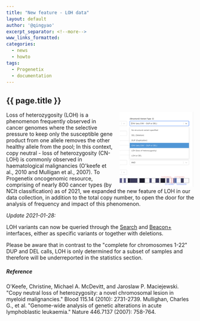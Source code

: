 ```yaml
---
title: "New feature - LOH data"
layout: default
author: '@qingyao'
excerpt_separator: <!--more-->
www_links_formatted:
categories:
  - news
  - howto
tags:
  - Progenetix
  - documentation
---
```


## {{ page.title }}

<img style="float: right; width: 200px; margin-left: 15px; margin-bottom-10px;" src="/assets/img/new-variant-selector.png" />Loss of heterozygosity (LOH) is a phenomenon frequently observed in cancer genomes where the selective pressure to keep only the susceptible gene product from one allele removes the other healthy allele from the pool; In this context, copy neutral - loss of heterozygosity (CN-LOH) is commonly observed in haematological malignancies (O'keefe et al., 2010 and Mulligan et al., 2007). To Progenetix oncogenomic resource, comprising of nearly 800 cancer types (by NCIt classification) as of 2021, we expanded the new feature of LOH in our data collection, in addition to the total copy number, to open the door for the analysis of frequency and impact of this phenomenon.

*Update 2021-01-28:*

LOH variants can now be queried through the [Search]() and [Beacon+]() interfaces, either as specific variants or together with deletions.

Please be aware that in contrast to the "complete for chromosomes 1-22" DUP and DEL calls, LOH is only determined for a subset of samples and therefore will be underreported in the statistics section.

<!--more-->

##### Reference

O'Keefe, Christine, Michael A. McDevitt, and Jaroslaw P. Maciejewski. "Copy neutral loss of heterozygosity: a novel chromosomal lesion in myeloid malignancies." Blood 115.14 (2010): 2731-2739.
Mullighan, Charles G., et al. "Genome-wide analysis of genetic alterations in acute lymphoblastic leukaemia." Nature 446.7137 (2007): 758-764.
